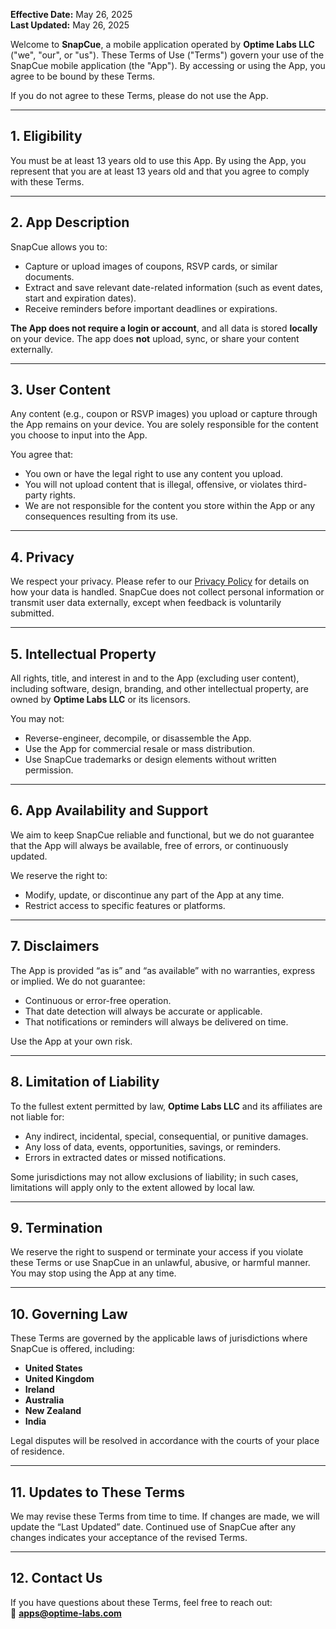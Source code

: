 **Effective Date:** May 26, 2025  
**Last Updated:** May 26, 2025

Welcome to **SnapCue**, a mobile application operated by **Optime Labs LLC** ("we", "our", or "us"). These Terms of Use ("Terms") govern your use of the SnapCue mobile application (the "App"). By accessing or using the App, you agree to be bound by these Terms.

If you do not agree to these Terms, please do not use the App.

---

## 1. Eligibility

You must be at least 13 years old to use this App. By using the App, you represent that you are at least 13 years old and that you agree to comply with these Terms.

---

## 2. App Description

SnapCue allows you to:

- Capture or upload images of coupons, RSVP cards, or similar documents.
- Extract and save relevant date-related information (such as event dates, start and expiration dates).
- Receive reminders before important deadlines or expirations.

**The App does not require a login or account**, and all data is stored **locally** on your device. The app does **not** upload, sync, or share your content externally.

---

## 3. User Content

Any content (e.g., coupon or RSVP images) you upload or capture through the App remains on your device. You are solely responsible for the content you choose to input into the App.

You agree that:

- You own or have the legal right to use any content you upload.
- You will not upload content that is illegal, offensive, or violates third-party rights.
- We are not responsible for the content you store within the App or any consequences resulting from its use.

---

## 4. Privacy

We respect your privacy. Please refer to our [Privacy Policy](#) for details on how your data is handled. SnapCue does not collect personal information or transmit user data externally, except when feedback is voluntarily submitted.

---

## 5. Intellectual Property

All rights, title, and interest in and to the App (excluding user content), including software, design, branding, and other intellectual property, are owned by **Optime Labs LLC** or its licensors.

You may not:

- Reverse-engineer, decompile, or disassemble the App.
- Use the App for commercial resale or mass distribution.
- Use SnapCue trademarks or design elements without written permission.

---

## 6. App Availability and Support

We aim to keep SnapCue reliable and functional, but we do not guarantee that the App will always be available, free of errors, or continuously updated.

We reserve the right to:

- Modify, update, or discontinue any part of the App at any time.
- Restrict access to specific features or platforms.

---

## 7. Disclaimers

The App is provided “as is” and “as available” with no warranties, express or implied. We do not guarantee:

- Continuous or error-free operation.
- That date detection will always be accurate or applicable.
- That notifications or reminders will always be delivered on time.

Use the App at your own risk.

---

## 8. Limitation of Liability

To the fullest extent permitted by law, **Optime Labs LLC** and its affiliates are not liable for:

- Any indirect, incidental, special, consequential, or punitive damages.
- Any loss of data, events, opportunities, savings, or reminders.
- Errors in extracted dates or missed notifications.

Some jurisdictions may not allow exclusions of liability; in such cases, limitations will apply only to the extent allowed by local law.

---

## 9. Termination

We reserve the right to suspend or terminate your access if you violate these Terms or use SnapCue in an unlawful, abusive, or harmful manner. You may stop using the App at any time.

---

## 10. Governing Law

These Terms are governed by the applicable laws of jurisdictions where SnapCue is offered, including:

- **United States**
- **United Kingdom**
- **Ireland**
- **Australia**
- **New Zealand**
- **India**

Legal disputes will be resolved in accordance with the courts of your place of residence.

---

## 11. Updates to These Terms

We may revise these Terms from time to time. If changes are made, we will update the “Last Updated” date. Continued use of SnapCue after any changes indicates your acceptance of the revised Terms.

---

## 12. Contact Us

If you have questions about these Terms, feel free to reach out:  
📧 **apps@optime-labs.com**
